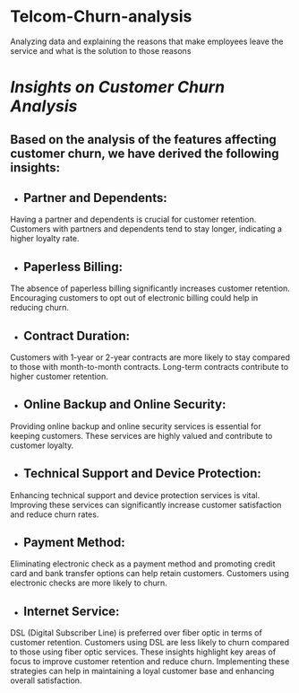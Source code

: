 # Telcom-Churn-analysis
Analyzing data and explaining the reasons that make employees leave the service and what is the solution to those reasons

# ***Insights on Customer Churn Analysis***

## Based on the analysis of the features affecting customer churn, we have derived the following insights:

- ## Partner and Dependents:
Having a partner and dependents is crucial for customer retention. Customers with partners and dependents tend to stay longer, indicating a higher loyalty rate.

- ## Paperless Billing:
The absence of paperless billing significantly increases customer retention. Encouraging customers to opt out of electronic billing could help in reducing churn.

- ## Contract Duration:
Customers with 1-year or 2-year contracts are more likely to stay compared to those with month-to-month contracts. Long-term contracts contribute to higher customer retention.

- ## Online Backup and Online Security:
Providing online backup and online security services is essential for keeping customers. These services are highly valued and contribute to customer loyalty.

- ## Technical Support and Device Protection:
Enhancing technical support and device protection services is vital. Improving these services can significantly increase customer satisfaction and reduce churn rates.

- ## Payment Method:
Eliminating electronic check as a payment method and promoting credit card and bank transfer options can help retain customers. Customers using electronic checks are more likely to churn.
- ## Internet Service:
DSL (Digital Subscriber Line) is preferred over fiber optic in terms of customer retention. Customers using DSL are less likely to churn compared to those using fiber optic services.
These insights highlight key areas of focus to improve customer retention and reduce churn. Implementing these strategies can help in maintaining a loyal customer base and enhancing overall satisfaction.
